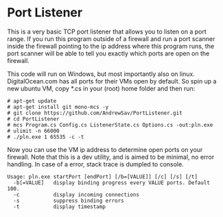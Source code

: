﻿# Port Listener
This is a very basic TCP port listener that allows you to listen on a port range. 
If you run this program outside of a firewall and run a port scanner inside the firewall pointing to the ip address where this program runs, 
the port scanner will be able to tell you exactly which ports are open on the firewall.

This code will run on Windows, but most importantly also on linux. DigitalOcean.com has all ports for their VMs open by default. 
So spin up a new ubuntu VM, copy *.cs in your (root) home folder and then run:
```
# apt-get update
# apt-get install git mono-mcs -y
# git clone https://github.com/AndrewSav/PortListener.git
# cd PortListener
# mcs Program.cs Config.cs ListenerState.cs Options.cs -out:pln.exe
# ulimit -n 66000
# ./pln.exe 1 65535 -c -t
```
Now you can use the VM ip address to determine open ports on your firewall. 
Note that this is a dev utility, and is aimed to be minimal, no error handling. 
In case of a error, stack trace is dumpled to console.
```
Usage: pln.exe startPort [endPort] [/b=[VALUE]] [/c] [/s] [/t]
  -b[=VALUE]   display binding progress every VALUE ports. Default 100.
  -c           display incoming connections
  -s           suppress binding errors
  -t           display timestamp
```
